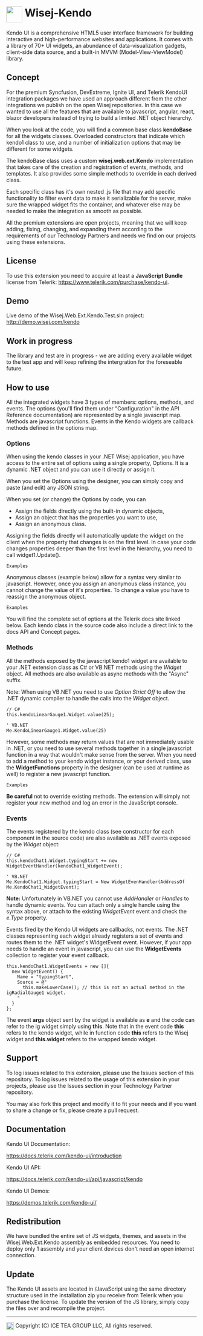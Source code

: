 # <img src="https://wisej.com/wp-content/uploads/2018/09/Wisej-Black.png" height="42" align="top"/> Wisej-Kendo

Kendo UI is a comprehensive HTML5 user interface framework for building interactive and high-performance websites and applications. It comes with a library of 70+ UI widgets, an abundance of data-visualization gadgets, client-side data source, and a built-in MVVM (Model-View-ViewModel) library.


## Concept
For the premium Syncfusion, DevExtreme, Ignite UI, and Telerik KendoUI integration packages we have used an approach different from the other integrations we publish on the open Wisej repositories. In this case we wanted to use all the features that are available to javascript, angular, react, blazor developers instead of trying to build a limited .NET object hierarchy.

When you look at the code, you will find a common base class **kendoBase** for all the widgets classes. Overloaded constructors that indicate which kendo1 class to use, and a number of initialization options that may be different for some widgets.

The kendoBase class uses a custom **wisej.web.ext.Kendo** implementation that takes care of the creation and registration of events, methods, and templates. It also provides some simple methods to override in each derived class.

Each specific class has it's own nested .js file that may add specific functionality to filter event data to make it serializable for the server, make sure the wrapped widget fits the container, and whatever else may be needed to make the integration as smooth as possible.

All the premium extensions are open projects, meaning that we will keep adding, fixing, changing, and expanding them according to the requirements of our Technology Partners and needs we find on our projects using these extensions.

## License
To use this extension you need to acquire at least a **JavaScript Bundle** license from Telerik: https://www.telerik.com/purchase/kendo-ui.

## Demo
Live demo of the Wisej.Web.Ext.Kendo.Test.sln project:
http://demo.wisej.com/kendo

## Work in progress
The library and test are in progress - we are adding every available widget to the test app and will keep refining the intergration for the foreseable future.

## How to use
All the integrated widgets have 3 types of members: options, methods, and events. The options (you'll find them under "Configuration" in the API Reference documentation) are represented by a single javascript map. Methods are javascript functions. Events in the Kendo widgets are callback methods defined in the options map.

### Options
When using the kendo classes in your .NET Wisej application, you have access to the entire set of options using a single property, Options. It is a dynamic .NET object and you can use it directly or assign it.

When you set the Options using the designer, you can simply copy and paste (and edit) any JSON string.

When you set (or change) the Options by code, you can

- Assign the fields directly using the built-in dynamic objects,
- Assign an object that has the properties you want to use,
- Assign an anonymous class.

Assigning the fields directly will automatically update the widget on the client when the property that changes is on the first level. In case your code changes properties deeper than the first level in the hierarchy, you need to call widget1.Update().

~~~
Examples
~~~

Anonymous classes (example below) allow for a syntax very similar to javascript. However, once you assign an anonymous class instance, you cannot change the value of it's properties. To change a value you have to reassign the anonymous object.

~~~
Examples
~~~

You will find the complete set of options at the Telerik docs site linked below. Each kendo class in the source code also include a direct link to the docs API and Concept pages.

### Methods
All the methods exposed by the javascript kendo1 widget are available to your .NET extension class as C# or VB.NET methods using the *Widget* object. All methods are also available as async methods with the "Async" suffix.

Note: When using VB.NET you need to use *Option Strict Off* to allow the .NET dynamic compiler to handle the calls into the *Widget* object.

~~~
// C# 
this.kendoLinearGauge1.Widget.value(25);

' VB.NET
Me.KendoLinearGauge1.Widget.value(25)
~~~

However, some methods may return values that are not immediately usable in .NET, or you need to use several methods together in a single javascript function in a way that wouldn't make sense from the server. When you need to add a method to your kendo widget instance, or your derived class, use the **WidgetFunctions** property in the designer (can be used at runtime as well) to register a new javascript function.

~~~
Examples
~~~

**Be careful** not to override existing methods. The extension will simply not register your new method and log an error in the JavaScript console.

### Events

The events registered by the kendo class (see constructor for each component in the source code) are also available as .NET events exposed by the *Widget* object:

~~~
// C#
this.kendoChat1.Widget.typingStart += new WidgetEventHandler(kendoChat1_WidgetEvent);

' VB.NET
Me.KendoChat1.Widget.typingStart = New WidgetEvenHandler(AddressOf Me.KendoChat1_WidgetEvent);
~~~

**Note:** Unfortunately in VB.NET you cannot use *AddHandler* or *Handles* to handle dynamic events. You can attach only a single handle using the syntax above, or attach to the existing *WidgetEvent* event and check the *e.Type* property.

Events fired by the Kendo UI widgets are callbacks, not events. The .NET classes representing each widget already registers a set of events and routes them to the .NET widget's WidgetEvent event. However, if your app needs to handle an event in javascript, you can use the **WidgetEvents** collection to register your event callback.

~~~
this.kendoChat1.WidgetEvents = new []{
  new WidgetEvent() {
    Name = "typingStart",
    Source = @"
      this.makeLowerCase(); // this is not an actual method in the igRadialGauge1 widget.
    "
  }
};
~~~

The event **args** object sent by the widget is available as **e** and the code can refer to the ig widget simply using **this**. Note that in the event code **this** refers to the kendo widget, while in function code **this** refers to the Wisej widget and **this.widget** refers to the wrapped kendo widget.

## Support

To log issues related to this extension, please use the Issues section of this repository. To log issues related to the usage of this extension in your projects, please use the Issues section in your Technology Partner repository.

You may also fork this project and modify it to fit your needs and if you want to share a change or fix, please create a pull request.

## Documentation

Kendo UI Documentation:

https://docs.telerik.com/kendo-ui/introduction

Kendo UI API:

https://docs.telerik.com/kendo-ui/api/javascript/kendo

Kendo UI Demos:

https://demos.telerik.com/kendo-ui/


## Redistribution

We have bundled the entire set of JS widgets, themes, and assets in the Wisej.Web.Ext.Kendo assembly as embedded resources. You need to deploy only 1 assembly and your client devices don't need an open internet connection.

## Update

The Kendo UI assets are located in /JavaScript using the same directory structure used in the installation zip you receive from Telerik when you purchase the license. To update the version of the JS library, simply copy the files over and recompile the project.



---
<img src="http://iceteagroup.com/wp-content/uploads/2017/01/Square-64x64-trasp.png" height="20" align="top"> Copyright (C) ICE TEA GROUP LLC, All rights reserved.

